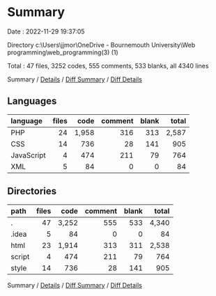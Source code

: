 # Summary

Date : 2022-11-29 19:37:05

Directory c:\\Users\\jjmor\\OneDrive - Bournemouth University\\Web programming\\web_programming(3) (1)

Total : 47 files,  3252 codes, 555 comments, 533 blanks, all 4340 lines

Summary / [Details](details.md) / [Diff Summary](diff.md) / [Diff Details](diff-details.md)

## Languages
| language | files | code | comment | blank | total |
| :--- | ---: | ---: | ---: | ---: | ---: |
| PHP | 24 | 1,958 | 316 | 313 | 2,587 |
| CSS | 14 | 736 | 28 | 141 | 905 |
| JavaScript | 4 | 474 | 211 | 79 | 764 |
| XML | 5 | 84 | 0 | 0 | 84 |

## Directories
| path | files | code | comment | blank | total |
| :--- | ---: | ---: | ---: | ---: | ---: |
| . | 47 | 3,252 | 555 | 533 | 4,340 |
| .idea | 5 | 84 | 0 | 0 | 84 |
| html | 23 | 1,914 | 313 | 311 | 2,538 |
| script | 4 | 474 | 211 | 79 | 764 |
| style | 14 | 736 | 28 | 141 | 905 |

Summary / [Details](details.md) / [Diff Summary](diff.md) / [Diff Details](diff-details.md)